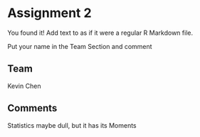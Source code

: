 # Assignment 2

You found it!  Add text to as if it were a regular R Markdown file.

Put your name in the Team Section and comment

## Team
Kevin Chen  

## Comments
Statistics maybe dull, but it has its Moments
